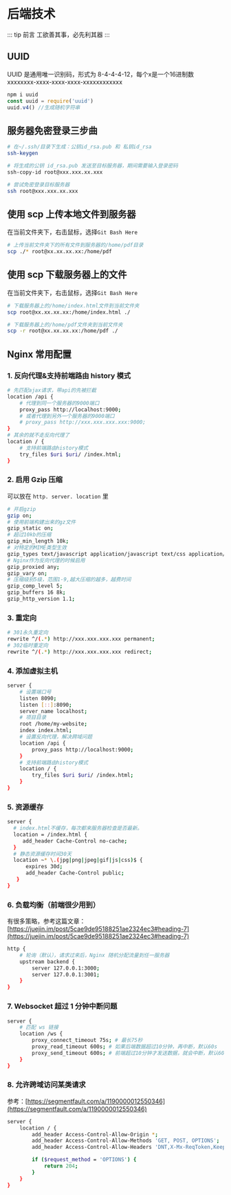 # 后端技术

::: tip 前言
工欲善其事，必先利其器
:::

## UUID

UUID 是通用唯一识别码，形式为 8-4-4-4-12，每个x是一个16进制数  
xxxxxxxx-xxxx-xxxx-xxxx-xxxxxxxxxxxx

```js
npm i uuid
const uuid = require('uuid')
uuid.v4() //生成随机字符串
```

## 服务器免密登录三步曲

```sh {5}
# 在~/.ssh/目录下生成：公钥id_rsa.pub 和 私钥id_rsa
ssh-keygen

# 将生成的公钥 id_rsa.pub 发送至目标服务器，期间需要输入登录密码
ssh-copy-id root@xxx.xxx.xx.xxx

# 尝试免密登录目标服务器
ssh root@xxx.xxx.xx.xxx
```

## 使用 scp 上传本地文件到服务器

在当前文件夹下，右击鼠标，选择`Git Bash Here`

```sh
# 上传当前文件夹下的所有文件到服务器的/home/pdf目录
scp ./* root@xx.xx.xx.xx:/home/pdf
```

## 使用 scp 下载服务器上的文件

在当前文件夹下，右击鼠标，选择`Git Bash Here`

```sh
# 下载服务器上的/home/index.html文件到当前文件夹
scp root@xx.xx.xx.xx:/home/index.html ./

# 下载服务器上的/home/pdf文件夹到当前文件夹
scp -r root@xx.xx.xx.xx:/home/pdf ./
```

## Nginx 常用配置

### 1. 反向代理&支持前端路由 history 模式

```bash
# 先匹配ajax请求，带api的先被拦截
location /api {
    # 代理到同一个服务器的9000端口
    proxy_pass http://localhost:9000;
    # 或者代理到另外一个服务器的9000端口
    # proxy_pass http://xxx.xxx.xxx.xxx:9000;
}
# 其余的就不走反向代理了
location / {
    # 支持前端路由history模式
    try_files $uri $uri/ /index.html;
}
```

### 2. 启用 Gzip 压缩

可以放在 `http. server. location` 里

```bash
# 开启gzip
gzip on;
# 使用前端构建出来的gz文件
gzip_static on;
# 超过10kb的压缩
gzip_min_length 10k;
# 对特定的MIME类型生效
gzip_types text/javascript application/javascript text/css application/json;
# Nginx作为反向代理的时候启用
gzip_proxied any;
gzip_vary on;
# 压缩级别5级，范围1-9,越大压缩的越多，越费时间
gzip_comp_level 5;
gzip_buffers 16 8k;
gzip_http_version 1.1;
```

### 3. 重定向

```bash
# 301永久重定向
rewrite ^/(.*) http://xxx.xxx.xxx.xxx permanent;
# 302临时重定向
rewrite ^/(.*) http://xxx.xxx.xxx.xxx redirect;
```

### 4. 添加虚拟主机

```bash
server {
    # 设置端口号
    listen 8090;
    listen [::]:8090;
    server_name localhost;
    # 项目目录
    root /home/my-website;
    index index.html;
    # 设置反向代理，解决跨域问题
    location /api {
        proxy_pass http://localhost:9000;
    }
    # 支持前端路由history模式
    location / {
        try_files $uri $uri/ /index.html;
    }
}
```

### 5. 资源缓存

```bash
server {
  # index.html不缓存，每次都来服务器检查是否最新。
  location = /index.html {
     add_header Cache-Control no-cache;
  }
  # 静态资源缓存时间30天
  location ~* \.(jpg|png|jpeg|gif|js|css)$ {
      expires 30d;
      add_header Cache-Control public;
   }
}
```

### 6. 负载均衡（前端很少用到）

有很多策略，参考这篇文章：[https://juejin.im/post/5cae9de95188251ae2324ec3#heading-7](https://juejin.im/post/5cae9de95188251ae2324ec3#heading-7)

```bash
http {
    # 轮询（默认），请求过来后，Nginx 随机分配流量到任一服务器
    upstream backend {
        server 127.0.0.1:3000;
        server 127.0.0.1:3001;
    }
}
```

### 7. Websocket 超过 1 分钟中断问题

```bash
server {
    # 匹配 ws 链接
    location /ws {
        proxy_connect_timeout 75s; # 最长75秒
        proxy_read_timeout 600s; # 如果后端数据超过10分钟，再中断，默认60s
        proxy_send_timeout 600s; # 前端超过10分钟才发送数据，就会中断，默认60s
    }
}
```

### 8. 允许跨域访问某类请求

参考：[https://segmentfault.com/a/1190000012550346](https://segmentfault.com/a/1190000012550346)

```bash
server {
    location / {
        add_header Access-Control-Allow-Origin *;
        add_header Access-Control-Allow-Methods 'GET, POST, OPTIONS';
        add_header Access-Control-Allow-Headers 'DNT,X-Mx-ReqToken,Keep-Alive,User-Agent,X-Requested-With,If-Modified-Since,Cache-Control,Content-Type,Authorization';

        if ($request_method = 'OPTIONS') {
            return 204;
        }
    }
}
```
